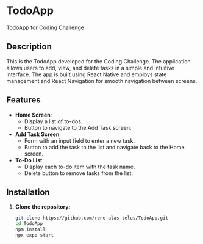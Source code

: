 # TodoApp

TodoApp for Coding Challenge

## Description

This is the TodoApp developed for the Coding Challenge. The application allows users to add, view, and delete tasks in a simple and intuitive interface. The app is built using React Native and employs state management and React Navigation for smooth navigation between screens.

## Features

- **Home Screen**:
  - Display a list of to-dos.
  - Button to navigate to the Add Task screen.
- **Add Task Screen**:
  - Form with an input field to enter a new task.
  - Button to add the task to the list and navigate back to the Home screen.
- **To-Do List**:
  - Display each to-do item with the task name.
  - Delete button to remove tasks from the list.

## Installation

1. **Clone the repository:**

   ```bash
   git clone https://github.com/rene-alas-telus/TodoApp.git
   cd TodoApp
   npm install
   npx expo start
   ```
